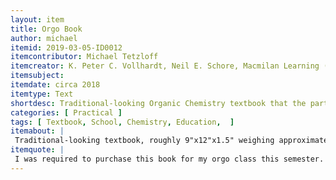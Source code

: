 ```yaml
---
layout: item
title: Orgo Book
author: michael
itemid: 2019-03-05-ID0012
itemcontributor: Michael Tetzloff
itemcreator: K. Peter C. Vollhardt, Neil E. Schore, Macmilan Learning (Publisher)
itemsubject:
itemdate: circa 2018
itemtype: Text
shortdesc: Traditional-looking Organic Chemistry textbook that the participant spends more time with than actual people. 
categories: [ Practical ]
tags: [ Textbook, School, Chemistry, Education,  ]
itemabout: |
 Traditional-looking textbook, roughly 9"x12"x1.5" weighing approximately 2lb with a frog on the cover.
itemquote: |
 I was required to purchase this book for my orgo class this semester. I initially had a couple of extraordinarily crappy PDFs that frustrated me enough to warrant the price tag for the physical textbook, but now that I have a text book, everything makes soooo much more sense.
---
```

